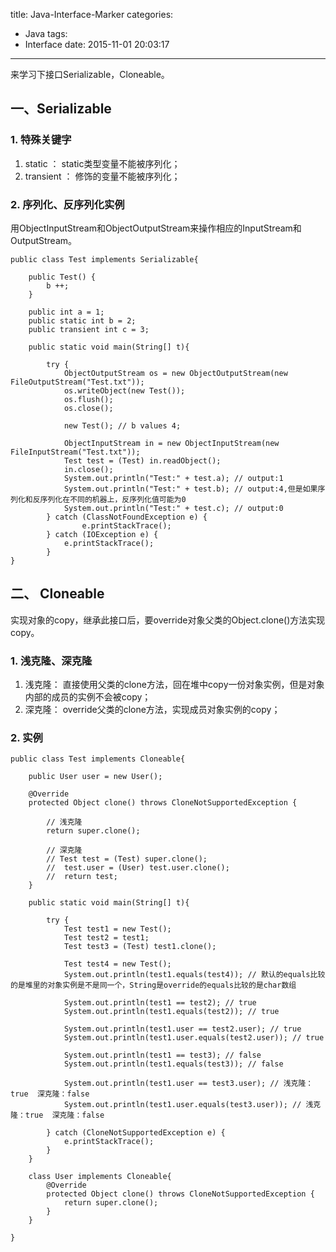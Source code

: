 title: Java-Interface-Marker
categories:
  - Java
tags:
  - Interface
date: 2015-11-01 20:03:17
---
来学习下接口Serializable，Cloneable。

## 一、Serializable

### 1. 特殊关键字

1. static ： static类型变量不能被序列化；
2. transient ： 修饰的变量不能被序列化；

### 2. 序列化、反序列化实例

用ObjectInputStream和ObjectOutputStream来操作相应的InputStream和OutputStream。

```
public class Test implements Serializable{

    public Test() {
        b ++;
    }

    public int a = 1;
    public static int b = 2;
    public transient int c = 3;

    public static void main(String[] t){

        try {
            ObjectOutputStream os = new ObjectOutputStream(new FileOutputStream("Test.txt"));
            os.writeObject(new Test());
            os.flush();
            os.close();

            new Test(); // b values 4;

            ObjectInputStream in = new ObjectInputStream(new FileInputStream("Test.txt"));
            Test test = (Test) in.readObject();
            in.close();
            System.out.println("Test:" + test.a); // output:1
            System.out.println("Test:" + test.b); // output:4,但是如果序列化和反序列化在不同的机器上，反序列化值可能为0
            System.out.println("Test:" + test.c); // output:0
        } catch (ClassNotFoundException e) {
                e.printStackTrace();
        } catch (IOException e) {
            e.printStackTrace();
        }
}
```

## 二、 Cloneable

实现对象的copy，继承此接口后，要override对象父类的Object.clone()方法实现copy。

### 1. 浅克隆、深克隆

1. 浅克隆： 直接使用父类的clone方法，回在堆中copy一份对象实例，但是对象内部的成员的实例不会被copy；
2. 深克隆： override父类的clone方法，实现成员对象实例的copy；

### 2. 实例

```
public class Test implements Cloneable{

    public User user = new User();

    @Override
    protected Object clone() throws CloneNotSupportedException {

        // 浅克隆
        return super.clone();

        // 深克隆
		// Test test = (Test) super.clone();
		//  test.user = (User) test.user.clone();
		//  return test;
    }

    public static void main(String[] t){

        try {
            Test test1 = new Test();
            Test test2 = test1;
            Test test3 = (Test) test1.clone();
            
            Test test4 = new Test();
            System.out.println(test1.equals(test4)); // 默认的equals比较的是堆里的对象实例是不是同一个，String是override的equals比较的是char数组

            System.out.println(test1 == test2); // true
            System.out.println(test1.equals(test2)); // true

            System.out.println(test1.user == test2.user); // true
            System.out.println(test1.user.equals(test2.user)); // true

            System.out.println(test1 == test3); // false
            System.out.println(test1.equals(test3)); // false

            System.out.println(test1.user == test3.user); // 浅克隆：true  深克隆：false
            System.out.println(test1.user.equals(test3.user)); // 浅克隆：true  深克隆：false

        } catch (CloneNotSupportedException e) {
            e.printStackTrace();
        }
    }

    class User implements Cloneable{
        @Override
        protected Object clone() throws CloneNotSupportedException {
            return super.clone();
        }
    }

}
```



